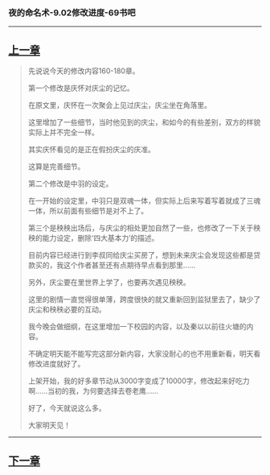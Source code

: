 ### 夜的命名术-9.02修改进度-69书吧

--------
[上一章](./2d176304b79de7b7df340823cc61143f.md)
--------


>
>
>
>先说说今天的修改内容160-180章。
>
>第一个修改是庆怀对庆尘的记忆。
>
>在原文里，庆怀在一次聚会上见过庆尘，庆尘坐在角落里。
>
>这里增加了一些细节，当时他见到的庆尘，和如今的有些差别，双方的样貌实际上并不完全一样。
>
>其实庆怀看见的是正在假扮庆尘的庆准。
>
>这算是完善细节。
>
>第二个修改是中羽的设定。
>
>在一开始的设定里，中羽只是双魂一体，但实际上后来写着写着就成了三魂一体，所以前面有些细节是对不上了。
>
>第三个是秧秧出场后，与庆尘的相处更加自然了一些，也修改了一下关于秧秧的能力设定，删除‘四大基本力’的描述。
>
>目前内容已经进行到李叔同给庆尘买房了，想到未来庆尘会发现这些都是贷款买的，我这个作者甚至还有点期待早点看到那里……
>
>另外，庆尘要在里世界上学了，也要再次遇见秧秧。
>
>这里的剧情一直觉得很单薄，跨度很快的就又重新回到监狱里去了，缺少了庆尘和秧秧必要的互动。
>
>我今晚会做细纲，在这里增加一下校园的内容，以及秦以以前往火塘的内容。
>
>不确定明天能不能写完这部分新内容，大家没耐心的也不用重新看，明天看修改进度就好了。
>
>上架开始，我的好多章节动从3000字变成了10000字，修改起来好吃力啊……当初的我，为何要选择去卷老鹰……
>
>好了，今天就说这么多。
>
>大家明天见！
>
>

--------
[下一章](./fe7e80e5c69c2785f9e065a080191fa9.md)
--------
